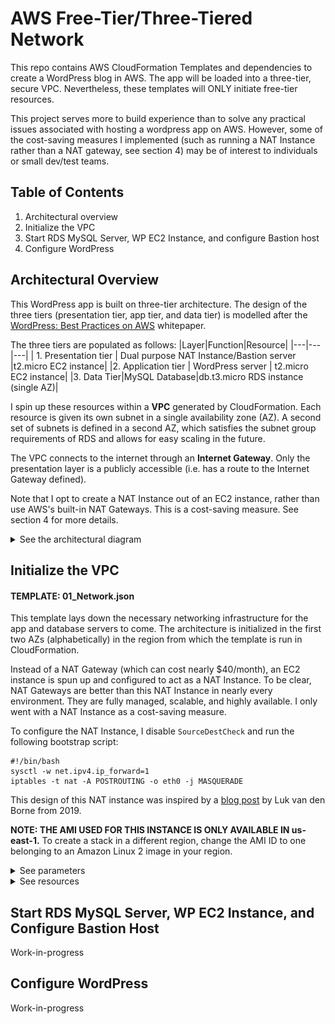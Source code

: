 # AWS Free-Tier/Three-Tiered Network
This repo contains AWS CloudFormation Templates and dependencies to create a WordPress blog in AWS. The app will be loaded into a three-tier, secure VPC. Nevertheless, these templates will ONLY initiate free-tier resources.

This project serves more to build experience than to solve any practical issues associated with hosting a wordpress app on AWS. However, some of the cost-saving measures I implemented (such as running a NAT Instance rather than a NAT gateway, see section 4) may be of interest to individuals or small dev/test teams.

## Table of Contents
1. Architectural overview
2. Initialize the VPC
3. Start RDS MySQL Server, WP EC2 Instance, and configure Bastion host
4. Configure WordPress

## Architectural Overview
This WordPress app is built on three-tier architecture. The design of the three tiers (presentation tier, app tier, and data tier) is modelled after the [WordPress: Best Practices on AWS](https://aws.amazon.com/blogs/architecture/wordpress-best-practices-on-aws/) whitepaper. 

The three tiers are populated as follows:
 |Layer|Function|Resource|
 |---|---|---|
 | 1. Presentation tier | Dual purpose NAT Instance/Bastion server |t2.micro EC2 instance|
 |2. Application tier | WordPress server | t2.micro EC2 instance|
 |3. Data Tier|MySQL Database|db.t3.micro RDS instance (single AZ)|

I spin up these resources within a **VPC** generated by CloudFormation. Each resource is given its own subnet in a single availability zone (AZ). A second set of subnets is defined in a second AZ, which satisfies the subnet group requirements of RDS and allows for easy scaling in the future.

The VPC connects to the internet through an **Internet Gateway**. Only the presentation layer is a publicly accessible (i.e. has a route to the Internet Gateway defined). 

Note that I opt to create a NAT Instance out of an EC2 instance, rather than use AWS's built-in NAT Gateways. This is a cost-saving measure. See section 4 for more details.

<Details><Summary>See the architectural diagram</summary>
<picture>
  <source media="(prefers-color-scheme: dark)" srcset="/assets/WordPress Architecture DarkMode.jpeg" | width=750>
  <source media="(prefers-color-scheme: light)" srcset="/assets/WordPress Architecture.jpeg" | width=750>
  <img alt="A diagram of the architecture that is created with these CloudFormation Templates." src="/assets/WordPress Architecture DarkMode.jpeg" | width=750>
</picture>
</Details>

## Initialize the VPC
#### TEMPLATE: 01_Network.json
This template lays down the necessary networking infrastructure for the app and database servers to come. The architecture is initialized in the first two AZs (alphabetically) in the region from which the template is run in CloudFormation. 

Instead of a NAT Gateway (which can cost nearly $40/month), an EC2 instance is spun up and configured to act as a NAT Instance. To be clear, NAT Gateways are better than this NAT Instance in nearly every environment. They are fully managed, scalable, and highly available. I only went with a NAT Instance as a cost-saving measure.

To configure the NAT Instance, I disable `SourceDestCheck` and run the following bootstrap script:
```
#!/bin/bash
sysctl -w net.ipv4.ip_forward=1
iptables -t nat -A POSTROUTING -o eth0 -j MASQUERADE
```
This design of this NAT instance was inspired by a [blog post](https://www.kabisa.nl/tech/cost-saving-with-nat-instances/) by Luk van den Borne from 2019. 

**NOTE: THE AMI USED FOR THIS INSTANCE IS ONLY AVAILABLE IN us-east-1.** To create a stack in a different region, change the AMI ID to one belonging to an Amazon Linux 2 image in your region.

<Details><Summary>See parameters</summary>

 |Parameter|Function|
 |---|---|
 |EnvironmentName | An environment name that is prefixed to resource names |
 | VpcCIDR | Please enter the IP range (CIDR notation) for this VPC |
 | PublicSubnet1CIDR | Please enter the IP range (CIDR notation) for the public subnet in the first Availability Zone |
 | PublicSubnet2CIDR | Please enter the IP range (CIDR notation) for the public subnet in the second Availability Zone |        
 | PrivateAppSubnet1CIDR | Please enter the IP range (CIDR notation) for the (private) app subnet in the first Availability Zone |
 | PrivateAppSubnet2CIDR | Please enter the IP range (CIDR notation) for the (private) app subnet in the second Availability Zone |
 | PrivateDBSubnet1CIDR | Please enter the IP range (CIDR notation) for the (private) database subnet in the first Availability Zone |
 | PrivateDBSubnet2CIDR | Please enter the IP range (CIDR notation) for the (private) database subnet in the second Availability Zone |
 | SSHLocation | The IP address range that can be used to SSH to the EC2 instances |
 | KeyName | Name of an existing EC2 KeyPair to enable SSH access to the NAT instance. Note that the Securit Group associated with the NAT instance does not allow SSH traffic. However, the same instance will later be configured as a Bastion host which *does* allow SSH. |
 </Details>

<Details><Summary>See resources</summary>

 |Resource|Description|
 |---|---|
 VPC|A virtual private cloud with the CIDR block specified in the parameters
 InternetGateway|Default Internet Gateway
 InternetGatewayAttachment|Connect Internet Gateway to VPC
 PublicSubnet1 and PublicSubnet2|Makes a call to `"Fn::GetAZs"` to get a list of AZs in the region you are running the template in. Initializes a subnet in the first (Subnet1) or second (Subnet2) AZ in the region (alphabetically). `MapPublicIpOnLaunch` is set to `true`.
PrivateAppSubnet1/2 and PrivateDBSubnet1/2|Makes a call to `"Fn::GetAZs"` to get a list of AZs in the region you are running the template in. Initializes a subnet in the first (Subnet1) or second (Subnet2) AZ in the region (alphabetically).
NATSecurityGroup|Security group to be used by the NAT Instance. Enables HTTP/HTTPS communication to and from any IP.
NATInstance1|Initializes an t2.micro (free-tier) EC2 instance inside PublicSubnet1. The bootstrap script and `SourceDestCheck=false` attribute together enable IP forwarding (i.e. NAT funcationality). An SSH key pair is associated with the instance for later use. **NOTE: THE AMI USED FOR THIS INSTANCE IS ONLY AVAILABLE IN us-east-1.**
PublicRouteTable and PublicInternetRoute|Creates a route to the internet through the Internet Gateway.
PrivateRouteTable and PrivateInternetRoute|Creates a route to the internet through the NAT Instance.
___RouteTableAssociation|Associates each of the subnets with either PublicRouteTable (public subnets) or PrivateRouteTable (private subnets).
</details>

## Start RDS MySQL Server, WP EC2 Instance, and Configure Bastion Host
Work-in-progress

## Configure WordPress
Work-in-progress 